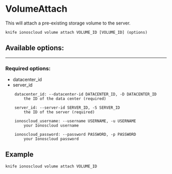 # VolumeAttach

This will attach a pre-existing storage volume to the server.

    knife ionoscloud volume attach VOLUME_ID [VOLUME_ID] (options)


## Available options:
---

### Required options:
* datacenter_id
* server_id

```
    datacenter_id: --datacenter-id DATACENTER_ID, -D DATACENTER_ID
        the ID of the data center (required)

    server_id: --server-id SERVER_ID, -S SERVER_ID
        the ID of the server (required)

    ionoscloud_username: --username USERNAME, -u USERNAME
        your Ionoscloud username

    ionoscloud_password: --password PASSWORD, -p PASSWORD
        your Ionoscloud password

```

## Example

    knife ionoscloud volume attach VOLUME_ID 
